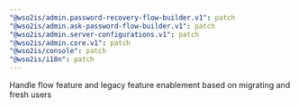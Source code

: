 ```yaml
---
"@wso2is/admin.password-recovery-flow-builder.v1": patch
"@wso2is/admin.ask-password-flow-builder.v1": patch
"@wso2is/admin.server-configurations.v1": patch
"@wso2is/admin.core.v1": patch
"@wso2is/console": patch
"@wso2is/i18n": patch
---
```


Handle flow feature and legacy feature enablement based on migrating and fresh users
